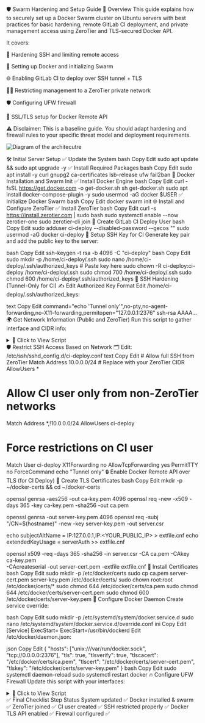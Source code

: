 🛡️ Swarm Hardening and Setup Guide
📘 Overview
This guide explains how to securely set up a Docker Swarm cluster on Ubuntu servers with best practices for basic hardening, remote GitLab CI deployment, and private management access using ZeroTier and TLS-secured Docker API.

It covers:

🔐 Hardening SSH and limiting remote access

🐳 Setting up Docker and initializing Swarm

🌐 Enabling GitLab CI to deploy over SSH tunnel + TLS

🧑‍💻 Restricting management to a ZeroTier private network

🛡️ Configuring UFW firewall

📜 SSL/TLS setup for Docker Remote API

⚠️ Disclaimer: This is a baseline guide. You should adapt hardening and firewall rules to your specific threat model and deployment requirements.

![Diagram of the architecutre](https://gitlab.com/bytemakers/swarm-hardening-and-setup-guide/assets/images/cx-diagram.svg)


🛠️ Initial Server Setup
✅ Update the System
bash
Copy
Edit
sudo apt update && sudo apt upgrade -y
✅ Install Required Packages
bash
Copy
Edit
sudo apt install -y curl gnupg2 ca-certificates lsb-release ufw fail2ban
🐳 Docker Installation and Swarm Init
✅ Install Docker Engine
bash
Copy
Edit
curl -fsSL https://get.docker.com -o get-docker.sh
sh get-docker.sh
sudo apt install docker-compose-plugin -y
sudo usermod -aG docker $USER
✅ Initialize Docker Swarm
bash
Copy
Edit
docker swarm init
🌐 Install and Configure ZeroTier
✅ Install ZeroTier
bash
Copy
Edit
curl -s https://install.zerotier.com | sudo bash
sudo systemctl enable --now zerotier-one
sudo zerotier-cli join <your-network-id>
👤 Create GitLab CI Deploy User
bash
Copy
Edit
sudo adduser ci-deploy --disabled-password --gecos ""
sudo usermod -aG docker ci-deploy
🔐 Setup SSH Key for CI
Generate key pair and add the public key to the server:

bash
Copy
Edit
ssh-keygen -t rsa -b 4096 -C "ci-deploy"
bash
Copy
Edit
sudo mkdir -p /home/ci-deploy/.ssh
sudo nano /home/ci-deploy/.ssh/authorized_keys  # Paste key here
sudo chown -R ci-deploy:ci-deploy /home/ci-deploy/.ssh
sudo chmod 700 /home/ci-deploy/.ssh
sudo chmod 600 /home/ci-deploy/.ssh/authorized_keys
🔐 SSH Hardening (Tunnel-Only for CI)
✍️ Edit Authorized Key Format
Edit /home/ci-deploy/.ssh/authorized_keys:

text
Copy
Edit
command="echo 'Tunnel only'",no-pty,no-agent-forwarding,no-X11-forwarding,permitopen="127.0.0.1:2376" ssh-rsa AAAA...
🌍 Get Network Information (Public and ZeroTier)
Run this script to gather interface and CIDR info:

<details> <summary>📜 Click to View Script</summary>
bash
Copy
Edit
# (Paste the script you already have here — unchanged)
</details>
🛡️ Restrict SSH Access Based on Network
🗂️ Edit: /etc/ssh/sshd_config.d/ci-deploy.conf
text
Copy
Edit
# Allow full SSH from ZeroTier
Match Address 10.0.0.0/24  # Replace with your ZeroTier CIDR
    AllowUsers *

# Allow CI user only from non-ZeroTier networks
Match Address *,!10.0.0.0/24
    AllowUsers ci-deploy

# Force restrictions on CI user
Match User ci-deploy
    X11Forwarding no
    AllowTcpForwarding yes
    PermitTTY no
    ForceCommand echo "Tunnel only"
🔒 Enable Docker Remote API over TLS (for CI Deploy)
🧾 Create TLS Certificates
bash
Copy
Edit
mkdir -p ~/docker-certs && cd ~/docker-certs

openssl genrsa -aes256 -out ca-key.pem 4096
openssl req -new -x509 -days 365 -key ca-key.pem -sha256 -out ca.pem

openssl genrsa -out server-key.pem 4096
openssl req -subj "/CN=$(hostname)" -new -key server-key.pem -out server.csr

echo subjectAltName = IP:127.0.0.1,IP:<YOUR_PUBLIC_IP> > extfile.cnf
echo extendedKeyUsage = serverAuth >> extfile.cnf

openssl x509 -req -days 365 -sha256 -in server.csr -CA ca.pem -CAkey ca-key.pem \
  -CAcreateserial -out server-cert.pem -extfile extfile.cnf
📁 Install Certificates
bash
Copy
Edit
sudo mkdir -p /etc/docker/certs
sudo cp ca.pem server-cert.pem server-key.pem /etc/docker/certs/
sudo chown root:root /etc/docker/certs/*
sudo chmod 644 /etc/docker/certs/ca.pem
sudo chmod 644 /etc/docker/certs/server-cert.pem
sudo chmod 600 /etc/docker/certs/server-key.pem
🧰 Configure Docker Daemon
Create service override:

bash
Copy
Edit
sudo mkdir -p /etc/systemd/system/docker.service.d
sudo nano /etc/systemd/system/docker.service.d/override.conf
ini
Copy
Edit
[Service]
ExecStart=
ExecStart=/usr/bin/dockerd
Edit /etc/docker/daemon.json:

json
Copy
Edit
{
  "hosts": ["unix:///var/run/docker.sock", "tcp://0.0.0.0:2376"],
  "tls": true,
  "tlsverify": true,
  "tlscacert": "/etc/docker/certs/ca.pem",
  "tlscert": "/etc/docker/certs/server-cert.pem",
  "tlskey": "/etc/docker/certs/server-key.pem"
}
bash
Copy
Edit
sudo systemctl daemon-reload
sudo systemctl restart docker
🔥 Configure UFW Firewall
Update this script with your interfaces:

<details> <summary>📜 Click to View Script</summary>
bash
Copy
Edit
#!/bin/bash

# Variables
PUB_IFACE="ens3"         # Replace with public interface
ZT_IFACE="ztr2qxgeyd"    # Replace with ZeroTier interface

echo "[1/6] Reset UFW..."
ufw --force reset

echo "[2/6] Define default policies..."
ufw default deny incoming
ufw default allow outgoing
ufw default deny forward

echo "[3/6] Allow HTTP/HTTPS on public interfaces..."
ufw allow in on $PUB_IFACE to any port 80 proto tcp
ufw allow in on $PUB_IFACE to any port 443 proto tcp

echo "[4/6] Allow SSH..."
ufw allow in on $PUB_IFACE to any port 22 proto tcp

echo "[5/6] Allow all traffic on ZeroTier interface..."
ufw allow in on $ZT_IFACE
ufw allow out on $ZT_IFACE

echo "[6/6] Enable UFW..."
ufw --force enable
ufw status verbose
</details>
✅ Final Checklist
Step	Status
System updated	✅
Docker installed & swarm	✅
ZeroTier joined	✅
CI user created	✅
SSH restricted properly	✅
Docker TLS API enabled	✅
Firewall configured	✅